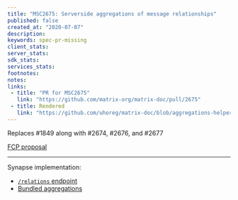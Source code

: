 ```yaml
---
title: "MSC2675: Serverside aggregations of message relationships"
published: false
created_at: "2020-07-07"
description:
keywords: spec-pr-missing
client_stats:
server_stats:
sdk_stats:
services_stats:
footnotes:
notes:
links:
 - title: "PR for MSC2675"
   link: "https://github.com/matrix-org/matrix-doc/pull/2675"
 - title: Rendered
   link: "https://github.com/uhoreg/matrix-doc/blob/aggregations-helpers/proposals/2675-aggregations-server.md"
---
```


Replaces #1849 along with #2674, #2676, and #2677

[FCP proposal](https://github.com/matrix-org/matrix-doc/pull/2675#issuecomment-988110870)

----

Synapse implementation:
* [`/relations` endpoint](https://github.com/matrix-org/synapse/blob/221595414751f7b8fd0c79772c5ac4ffefeca10a/synapse/rest/client/relations.py#L157-L243)
* [Bundled aggregations](https://github.com/matrix-org/synapse/blob/221595414751f7b8fd0c79772c5ac4ffefeca10a/synapse/events/utils.py#L437-L523)

